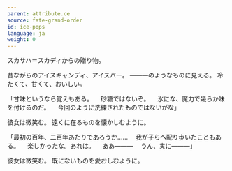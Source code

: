 ```yaml
---
parent: attribute.ce
source: fate-grand-order
id: ice-pops
language: ja
weight: 0
---
```


スカサハ＝スカディからの贈り物。

昔ながらのアイスキャンディ、アイスバー。
―――のようなものに見える。
冷たくて、甘くて、おいしい。

「甘味というなら覚えもある。
　砂糖ではないぞ。
　氷にな、魔力で幾らか味を付けるのだ。
　今回のように洗練されたものではないがな」

彼女は微笑む。
遠くに在るものを懐かしむように。

「最初の百年、二百年あたりであろうか……
　我が子らへ配り歩いたこともある。
　楽しかったな。あれは。
　ああ―――
　うん、実に―――」

彼女は微笑む。
既にないものを愛おしむように。
